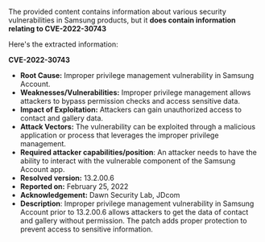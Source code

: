 The provided content contains information about various security vulnerabilities in Samsung products, but it **does contain information relating to CVE-2022-30743**

Here's the extracted information:

**CVE-2022-30743**

*   **Root Cause:** Improper privilege management vulnerability in Samsung Account.
*   **Weaknesses/Vulnerabilities:** Improper privilege management allows attackers to bypass permission checks and access sensitive data.
*   **Impact of Exploitation:** Attackers can gain unauthorized access to contact and gallery data.
*   **Attack Vectors:** The vulnerability can be exploited through a malicious application or process that leverages the improper privilege management.
*  **Required attacker capabilities/position**: An attacker needs to have the ability to interact with the vulnerable component of the Samsung Account app.
*   **Resolved version:** 13.2.00.6
*   **Reported on:** February 25, 2022
*   **Acknowledgement:** Dawn Security Lab, JDcom
*   **Description**: Improper privilege management vulnerability in Samsung Account prior to 13.2.00.6 allows attackers to get the data of contact and gallery without permission. The patch adds proper protection to prevent access to sensitive information.